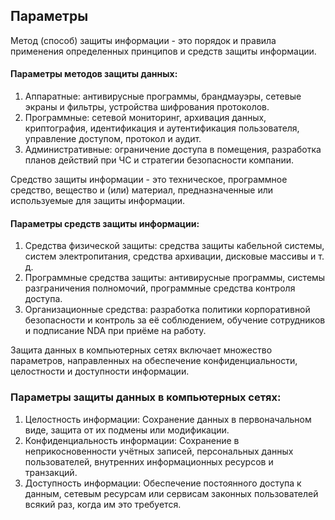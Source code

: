 ## Параметры
Метод (способ) защиты информации - это порядок и правила применения определенных принципов и средств защиты информации. 

#### Параметры методов защиты данных:
1. Аппаратные:  антивирусные программы, брандмауэры, сетевые экраны и фильтры, устройства шифрования протоколов.
2. Программные: сетевой мониторинг, архивация данных, криптография, идентификация и аутентификация пользователя, управление доступом, протокол и аудит.
3. Административные: ограничение доступа в помещения, разработка планов действий при ЧС и стратегии безопасности компании.

Средство защиты информации - это техническое, программное средство, вещество и (или) материал, предназначенные или используемые для защиты информации. 

#### Параметры средств защиты информации:
1. Средства физической защиты: средства защиты кабельной системы, систем электропитания, средства архивации, дисковые массивы и т. д.
2. Программные средства защиты: антивирусные программы, системы разграничения полномочий, программные средства контроля доступа.
3. Организационные средства: разработка политики корпоративной безопасности и контроль за её соблюдением, обучение сотрудников и подписание NDA при приёме на работу.

Защита данных в компьютерных сетях включает множество параметров, направленных на обеспечение конфиденциальности, целостности и доступности информации.

### Параметры защиты данных в компьютерных сетях:
1. Целостность информации: Сохранение данных в первоначальном виде, защита от их подмены или модификации. 
2. Конфиденциальность информации: Сохранение в неприкосновенности учётных записей, персональных данных пользователей, внутренних информационных ресурсов и транзакций. 
3. Доступность информации: Обеспечение постоянного доступа к данным, сетевым ресурсам или сервисам законных пользователей всякий раз, когда им это требуется. 
